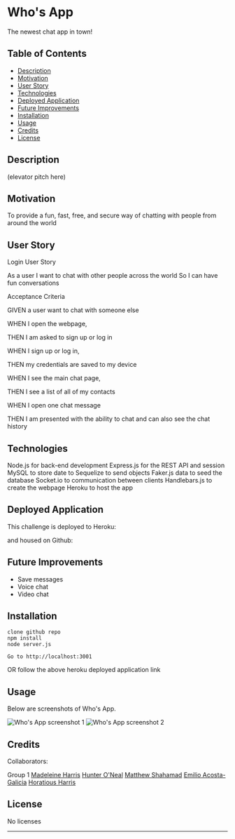 # Who's App
The newest chat app in town!

## Table of Contents

- [Description](#description)
- [Motivation](#motivation)
- [User Story](#user-story)
- [Technologies](#Technologies)
- [Deployed Application](#deployed-application)
- [Future Improvements](#future-improvements)
- [Installation](#installation)
- [Usage](#usage)
- [Credits](#credits)
- [License](#license)

## Description

(elevator pitch here)

## Motivation

To provide a fun, fast, free, and secure way of chatting with people from around the world

## User Story

Login User Story 

As a user
I want to chat with other people across the world
So I can have fun conversations


Acceptance Criteria 

GIVEN a user want to chat with someone else

WHEN I open the webpage,

THEN I am asked to sign up or log in

WHEN I sign up or log in,

THEN my credentials are saved to my device

WHEN I see the main chat page,

THEN I see a list of all of my contacts 

WHEN I open one chat message

THEN I am presented with the ability to chat and can also see the chat history


## Technologies

Node.js for back-end development
Express.js for the REST API and session
MySQL to store date to
Sequelize to send objects
Faker.js data to seed the database
Socket.io to communication between clients
Handlebars.js to create the webpage
Heroku to host the app


## Deployed Application

This challenge is deployed to Heroku: 

and housed on Github: 

## Future Improvements

* Save messages
* Voice chat
* Video chat

## Installation

```
clone github repo
npm install
node server.js

Go to http://localhost:3001
```
OR follow the above heroku deployed application link

## Usage

Below are screenshots of Who's App.

![Who's App screenshot 1]()
![Who's App screenshot 2]()

## Credits

Collaborators:

Group 1
 [Madeleine Harris](https://github.com/miss-mad)
 [Hunter O'Neal](https://github.com/HellaHunter)
 [Matthew Shahamad](https://github.com/MatthewShahamad)
 [Emilio Acosta-Galicia](https://github.com/EmilioAcostaG)
 [Horatious Harris](https://github.com/geekcoldhand)

## License

No licenses

---
